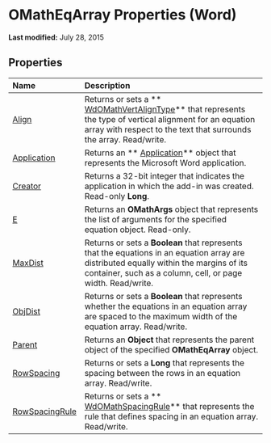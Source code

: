 
# OMathEqArray Properties (Word)

 **Last modified:** July 28, 2015


## Properties



|**Name**|**Description**|
|:-----|:-----|
| [Align](19c9cc0a-b076-41e3-6acf-70199bbdea8a.md)|Returns or sets a  ** [WdOMathVertAlignType](cfa6d15b-6e86-a34e-07aa-2541d03ae2f9.md)** that represents the type of vertical alignment for an equation array with respect to the text that surrounds the array. Read/write.|
| [Application](020883c7-b423-c4e6-70aa-aada1b9e5e46.md)|Returns an  ** [Application](d1cf6f8f-4e88-bf01-93b4-90a83f79cb44.md)** object that represents the Microsoft Word application.|
| [Creator](f6afb97b-61e0-65a0-8d50-3b7e7098ae46.md)|Returns a 32-bit integer that indicates the application in which the add-in was created. Read-only  **Long**.|
| [E](ec7d54fd-0b2d-ef17-978d-7ebbf7a0f5ba.md)|Returns an  **OMathArgs** object that represents the list of arguments for the specified equation object. Read-only.|
| [MaxDist](04c3ce5e-afc3-8565-0d1c-21c899f40302.md)|Returns or sets a  **Boolean** that represents that the equations in an equation array are distributed equally within the margins of its container, such as a column, cell, or page width. Read/write.|
| [ObjDist](eb381b5c-5449-159d-7f0f-ad523d4c352f.md)|Returns or sets a  **Boolean** that represents whether the equations in an equation array are spaced to the maximum width of the equation array. Read/write.|
| [Parent](6ab91b28-32fd-38ee-4105-af2082b1680f.md)|Returns an  **Object** that represents the parent object of the specified **OMathEqArray** object.|
| [RowSpacing](0ad6ea7d-8983-7e56-6e43-89044b420458.md)|Returns or sets a  **Long** that represents the spacing between the rows in an equation array. Read/write.|
| [RowSpacingRule](762bbb64-379e-2c59-d270-8900d385b2a0.md)|Returns or sets a  ** [WdOMathSpacingRule](25cb7c5d-2d31-9a26-d89d-3fb1e28a3679.md)** that represents the rule that defines spacing in an equation array. Read/write.|
